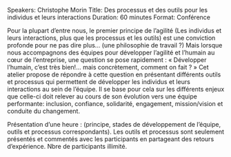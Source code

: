Speakers: Christophe Morin
Title: Des processus et des outils pour les individus et leurs interactions
Duration: 60 minutes
Format: Conférence

Pour la plupart d’entre nous, le premier principe de l’agilité (Les individus et leurs interactions, plus que les processus et les outils) est une conviction profonde pour ne pas dire plus… (une philosophie de travail ?)
Mais lorsque nous accompagnons des équipes pour développer l’agilité et l’humain au cœur de l’entreprise, une question se pose rapidement : « Développer l’humain, c’est très bien!... mais concrètement, comment on fait ? »
Cet atelier propose de répondre à cette question en présentant différents outils et processus qui permettent de développer les individus et leurs interactions au sein de l’équipe.
Il se base pour cela sur les différents enjeux que celle-ci doit relever au cours de son évolution vers une équipe performante: inclusion, confiance, solidarité, engagement, mission/vision et conduite du changement.

Présentation d’une heure : (principe, stades de développement de l’équipe, outils et processus correspondants). Les outils et processus sont seulement présentés et commentés avec les participants en partageant des retours d’expérience. Nbre de participants illimité. 
